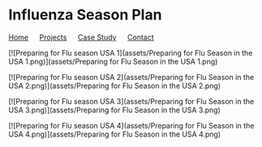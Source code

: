# Influenza Season Plan

[Home](./) &emsp; [Projects](./Projects.html) &emsp; [Case Study](assets/CaseStudy.pdf) &emsp; [Contact](./Contact.html)

[![Preparing for Flu season USA 1](assets/Preparing for Flu Season in the USA 1.png)](assets/Preparing for Flu Season in the USA 1.png)

[![Preparing for Flu season USA 2](assets/Preparing for Flu Season in the USA  2.png)](assets/Preparing for Flu Season in the USA  2.png)

[![Preparing for Flu season USA 3](assets/Preparing for Flu Season in the USA 3.png)](assets/Preparing for Flu Season in the USA 3.png)

[![Preparing for Flu season USA 4](assets/Preparing for Flu Season in the USA 4.png)](assets/Preparing for Flu Season in the USA 4.png)

